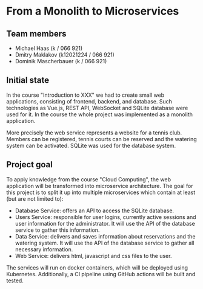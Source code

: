 # From a Monolith to Microservices

## Team members

- Michael Haas (k / 066 921)
- Dmitry Maklakov (k12021224 / 066 921)
- Dominik Mascherbauer (k / 066 921)

## Initial state

In the course "Introduction to XXX" we had to create small web applications, consisting of frontend, backend, and database. Such technologies as Vue.js, REST API, WebSocket and SQLite database were used for it. In the course the whole project was implemented as a monolith application.

More precisely the web service represents a website for a tennis club. Members can be registered, tennis courts can be reserved and the watering system can be activated. SQLite was used for the database system.

## Project goal

To apply knowledge from the course "Cloud Computing", the web application will be transformed into microservice architecture.
The goal for this project is to split it up into multiple microservices which contain at least (but are not limited to):

- Database Service: offers an API to access the SQLite database.
- Users Service: responsible for user logins, currently active sessions and user information for the administrator. It will use the API of the database service to gather this information.
- Data Service: delivers and saves information about reservations and the watering system. It will use the API of the database service to gather all necessary information.
- Web Service: delivers html, javascript and css files to the user.

The services will run on docker containers, which will be deployed using Kubernetes.
Additionally, a CI pipeline using GitHub actions will be built and tested.

